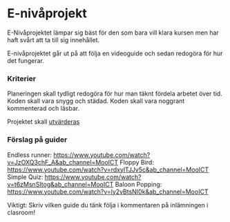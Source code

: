 # E-nivåprojekt

E-Nivåprojektet lämpar sig bäst för den som bara vill klara kursen men har haft svårt att ta till sig innehållet.

E-nivåprojektet går ut på att följa en videoguide och sedan redogöra för hur det fungerar.

### Kriterier

Planeringen skall tydligt redogöra för hur man täknt fördela arbetet över tid.
Koden skall vara snygg och städad.
Koden skall vara noggrant kommenterad och läsbar.

Projektet skall [utvärderas](Utvärdering.md)

### Förslag på guider

Endless runner: https://www.youtube.com/watch?v=JzOXQ3chF_A&ab_channel=MooICT
Floppy Bird: https://www.youtube.com/watch?v=rdxylTJJv5c&ab_channel=MooICT
Simple Quiz: https://www.youtube.com/watch?v=t6zMsnSItog&ab_channel=MooICT
Baloon Popping: https://www.youtube.com/watch?v=ly2vBtsNI0k&ab_channel=MooICT

Viktigt: Skriv vilken guide du tänk följa i kommentaren på inlämningen i clasroom!